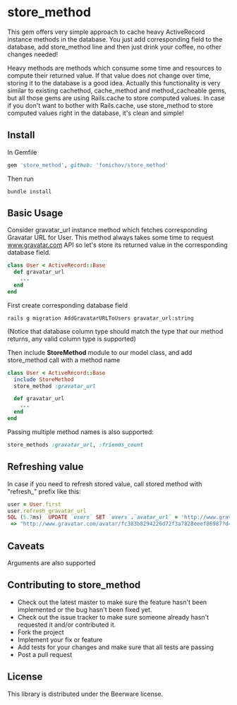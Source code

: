 # store_method

This gem offers very simple approach to cache heavy ActiveRecord instance methods in the database. You just add corresponding field to the database, add store_method line and then just drink your coffee, no other changes needed!

Heavy methods are methods which consume some time and resources to compute their returned value. If that value does not change over time, storing it to the database is a good idea. Actually this functionality is very similar to existing cachethod, cache_method and method_cacheable gems, but all those gems are using Rails.cache to store computed values. In case if you don't want to bother with Rails.cache, use store_method to store computed values right in the database, it's clean and simple!

## Install

In Gemfile

```ruby
gem 'store_method', github: 'fomichov/store_method'
```

Then run

```
bundle install
```

## Basic Usage

Consider gravatar_url instance method which fetches corresponding Gravatar URL for User. This method always takes some time to request www.gravatar.com API so let's store its returned value in the corresponding database field.

```ruby
class User < ActiveRecord::Base
  def gravatar_url
    ...
  end
end
```

First create corresponding database field
```
rails g migration AddGravatarURLToUsers gravatar_url:string
```

(Notice that database column type should match the type that our method returns, any valid column type is supported)

Then include **StoreMethod** module to our model class, and add store_method call with a method name

```ruby
class User < ActiveRecord::Base
  include StoreMethod
  store_method :gravatar_url

  def gravatar_url
    ...
  end
end
```

Passing multiple method names is also supported:
```ruby
store_methods :gravatar_url, :friends_count
```

## Refreshing value
In case if you need to refresh stored value, call stored method with "refresh_" prefix like this:

```ruby
user = User.first
user.refresh_gravatar_url
SQL (5.7ms)  UPDATE `users` SET `users`.`avatar_url` = 'http://www.gravatar.com/avatar/fc383b8294226d72f3a7828eeef86987?d=https%3A%2F%2Fidenticons.github.com%2Ffc383b8294226d72f3a7828eeef86987.png&s=42' WHERE `users`.`id` = 1
 => "http://www.gravatar.com/avatar/fc383b8294226d72f3a7828eeef86987?d=https%3A%2F%2Fidenticons.github.com%2Ffc383b8294226d72f3a7828eeef86987.png&s=42" 
```


## Caveats

Arguments are also supported

## Contributing to store_method

* Check out the latest master to make sure the feature hasn't been implemented or the bug hasn't been fixed yet.
* Check out the issue tracker to make sure someone already hasn't requested it and/or contributed it.
* Fork the project
* Implement your fix or feature
* Add tests for your changes and make sure that all tests are passing
* Post a pull request

## License

This library is distributed under the Beerware license.
